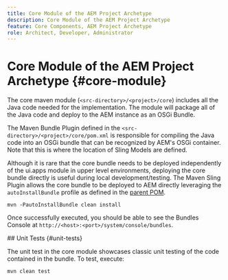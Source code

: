 ```yaml
---
title: Core Module of the AEM Project Archetype
description: Core Module of the AEM Project Archetype
feature: Core Components, AEM Project Archetype
role: Architect, Developer, Administrator
---
```


# Core Module of the AEM Project Archetype {#core-module}

The core maven module (`<src-directory>/<project>/core`) includes all the Java code needed for the implementation. The module will package all of the Java code and deploy to the AEM instance as an OSGi Bundle.

The Maven Bundle Plugin defined in the `<src-directory>/<project>/core/pom.xml` is responsible for compiling the Java code into an OSGi bundle that can be recognized by AEM's OSGi container. Note that this is where the location of Sling Models are defined.

Although it is rare that the core bundle needs to be deployed independently of the ui.apps module in upper level environments, deploying the core bundle directly is useful during local development/testing. The Maven Sling Plugin allows the core bundle to be deployed to AEM directly leveraging the `autoInstallBundle` profile as defined in the [parent POM](/help/developing/archetype/using.md#parent-pom).

```shell
mvn -PautoInstallBundle clean install
```

Once successfully executed, you should be able to see the Bundles Console at `http://<host>:<port>/system/console/bundles`.

## Unit Tests {#unit-tests}

The unit test in the core module showcases classic unit testing of the code contained in the bundle. To test, execute:

```shell
mvn clean test
```

